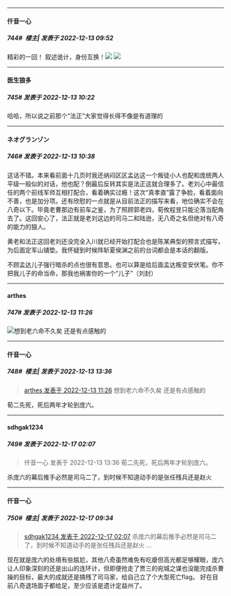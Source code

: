 

*****

####  仟音一心  
##### 744#         楼主| 发表于 2022-12-13 09:52

精彩的一回！
叙述诡计，身份互换！<img src="https://p.sda1.dev/8/6d6b340bdb66db9dbad31d307be73fff/CMP_20221213095129368.jpg" referrerpolicy="no-referrer">
<img src="https://p.sda1.dev/8/f7c1d6a98affafa9659a54bedef6558d/CMP_20221213095129416.jpg" referrerpolicy="no-referrer">



*****

####  医生狼多  
##### 745#       发表于 2022-12-13 10:22

哈哈，所以说之前那个“法正”大家觉得长得不像是有道理的



*****

####  ネオグランゾン  
##### 746#       发表于 2022-12-13 10:38

这话不错。本来看前面十几页时我还纳闷区区孟达这一个叛徒小人也配和庞统两人平级一般似的对话，他也配？倒最后反转其实是法正这就合理多了。老刘心中最信任的两个前线军师互相打配合，看着确实过瘾！这次“真孝直”露了争脸，看着面向不善，也是加分项。还有欣慰的一点就是从目前法正的描写来看，地位确实不会在八奇以下。毕竟老曹那边有前车之鉴，为了照顾郭老四，荀攸程昱只能沦落当配角去了。这回安心了，法正就是老刘这边的司马二和陆逊，无八奇之名但绝对有八奇的能力的狠人。

黄老和法正这回老刘还没完全入川就已经开始打配合也是陈某典型的预言式描写，为后面定军山铺垫。我怀疑到时候阵斩夏侯渊之前的台词都会是本话的翻版。

不顾孟达儿子强行暗杀的点也很有意思。也可以算是给后面孟达叛变安伏笔。你不把我儿子的命当命，那我也祸害你的一个“儿子”（刘封）



*****

####  arthes  
##### 747#       发表于 2022-12-13 11:26

<img src="https://static.saraba1st.com/image/smiley/face2017/094.png" referrerpolicy="no-referrer">想到老六命不久矣 还是有点感触的



*****

####  仟音一心  
##### 748#         楼主| 发表于 2022-12-13 13:36

<blockquote><a href="httphttps://bbs.saraba1st.com/2b/forum.php?mod=redirect&amp;goto=findpost&amp;pid=58918013&amp;ptid=1843655" target="_blank">arthes 发表于 2022-12-13 11:26</a>
想到老六命不久矣 还是有点感触的</blockquote>
荀二先死，死后两年才轮到庞六。



*****

####  sdhgak1234  
##### 749#       发表于 2022-12-17 02:07

<blockquote>仟音一心 发表于 2022-12-13 13:36
荀二先死，死后两年才轮到庞六。</blockquote>
杀庞六的幕后推手必然是司马二了，到时候不知道动手的是张任残兵还是赵火



*****

####  仟音一心  
##### 750#         楼主| 发表于 2022-12-17 09:34

<blockquote><a href="httphttps://bbs.saraba1st.com/2b/forum.php?mod=redirect&amp;goto=findpost&amp;pid=58973934&amp;ptid=1843655" target="_blank">sdhgak1234 发表于 2022-12-17 02:07</a>
杀庞六的幕后推手必然是司马二了，到时候不知道动手的是张任残兵还是赵火 ...</blockquote>
现在就是庞六的处境有些尴尬，其他八奇虽然难免有吃瘪但高光都足够耀眼，庞六让人印象深刻的还是出山的连环计，但即便抢走了贾三的宛城之谋也没能完成杀曹操的目标，最大的成就还是搞残了司马家，给自己立了个大型死亡flag。
好在目前八奇退场面子都给足，至少应该是遗计定益州了。

